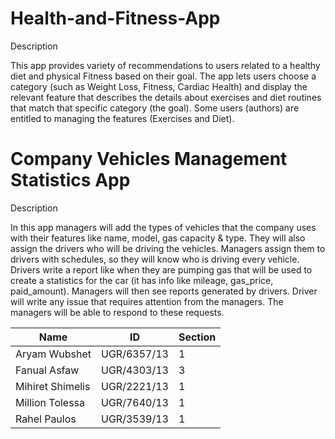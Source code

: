 # Health-and-Fitness-App


Description

This app provides variety of recommendations to users related to a healthy diet and physical Fitness based on their goal.
The app lets users choose a category (such as Weight Loss, Fitness, Cardiac Health) and display the relevant feature
that describes the details about exercises and diet routines that match that specific category (the goal).
Some users (authors) are entitled to managing the features (Exercises and Diet).



# Company Vehicles Management Statistics App

Description

In this app managers will add the types of vehicles that the company uses with their features like name, model, gas capacity & type.
They will also assign the drivers who will be driving the vehicles. Managers assign them to drivers with schedules, so
they will know who is driving every vehicle. Drivers write a report like when they are pumping gas that will be used to create a statistics for the car
(it has info like mileage, gas_price, paid_amount). Managers will then see reports generated by drivers. Driver will write any issue that requires 
attention from the managers. The managers will be able to respond to these requests.




| Name | ID | Section|
|------|----|--------|
| Aryam Wubshet | UGR/6357/13 | 1 |
| Fanual Asfaw | UGR/4303/13 | 3 |
| Mihiret Shimelis | UGR/2221/13 | 1 |
| Million Tolessa | UGR/7640/13 | 1 |
| Rahel Paulos | UGR/3539/13 | 1 |
